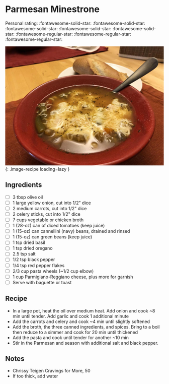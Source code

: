 <!-- Needs Manual Review -->

<!-- Do not modify sections with "AUTO-*". They are updated by make.py -->

# Parmesan Minestrone

<!-- rating=2; (User can specify rating on scale of 1-5) -->
<!-- AUTO-UserRating -->
Personal rating: :fontawesome-solid-star: :fontawesome-solid-star: :fontawesome-solid-star: :fontawesome-solid-star: :fontawesome-solid-star: :fontawesome-regular-star: :fontawesome-regular-star: :fontawesome-regular-star:
<!-- /AUTO-UserRating -->

<!-- name_image=parmesan_minestrone.jpeg; (User can specify image name) -->
<!-- AUTO-Image -->
![parmesan_minestrone.jpeg](./parmesan_minestrone.jpeg){: .image-recipe loading=lazy }
<!-- /AUTO-Image -->

## Ingredients

* [ ] 3 tbsp olive oil
* [ ] 1 large yellow onion, cut into 1/2" dice
* [ ] 2 medium carrots, cut into 1/2" dice
* [ ] 2 celery sticks, cut into 1/2" dice
* [ ] 7 cups vegetable or chicken broth
* [ ] 1 (28-oz) can of diced tomatoes (keep juice)
* [ ] 1 (15-oz) can cannellini (navy) beans, drained and rinsed
* [ ] 1 (15-oz) can green beans (keep juice)
* [ ] 1 tsp dried basil
* [ ] 1 tsp dried oregano
* [ ] 2.5 tsp salt
* [ ] 1/2 tsp black pepper
* [ ] 1/4 tsp red pepper flakes
* [ ] 2/3 cup pasta wheels (~1/2 cup elbow)
* [ ] 1 cup Parmigiano-Reggiano cheese, plus more for garnish
* [ ] Serve with baguette or toast

## Recipe

* In a large pot, heat the oil over medium heat. Add onion and cook ~8 min until tender. Add garlic and cook 1 additional minute
* Add the carrots and celery and cook ~4 min until slightly softened
* Add the broth, the three canned ingredients, and spices. Bring to a boil then reduce to a simmer and cook for 20 min until thickened
* Add the pasta and cook until tender for another ~10 min
* Stir in the Parmesan and season with additional salt and black pepper.

## Notes

* Chrissy Teigen Cravings for More, 50
* If too thick, add water
